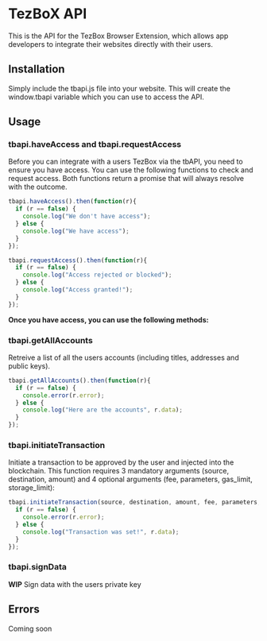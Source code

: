 # TezBoX API
This is the API for the TezBox Browser Extension, which allows app developers to integrate their websites directly with their users.

## Installation

Simply include the tbapi.js file into your website. This will create the window.tbapi variable which you can use to access the API.

## Usage

### tbapi.haveAccess and tbapi.requestAccess

Before you can integrate with a users TezBox via the tbAPI, you need to ensure you have access. You can use the following functions to check and request access. Both functions return a promise that will always resolve with the outcome.

```javascript
tbapi.haveAccess().then(function(r){
  if (r == false) {
    console.log("We don't have access");
  } else {
    console.log("We have access");
  }
});

tbapi.requestAccess().then(function(r){
  if (r == false) {
    console.log("Access rejected or blocked");
  } else {
    console.log("Access granted!");
  }
});
```

**Once you have access, you can use the following methods:**

### tbapi.getAllAccounts

Retreive a list of all the users accounts (including titles, addresses and public keys).

```javascript
tbapi.getAllAccounts().then(function(r){
  if (r == false) {
    console.error(r.error);
  } else {
    console.log("Here are the accounts", r.data);
  }
});
```

### tbapi.initiateTransaction

Initiate a transaction to be approved by the user and injected into the blockchain. This function requires 3 mandatory arguments (source, destination, amount) and 4 optional arguments (fee, parameters, gas_limit, storage_limit):

```javascript
tbapi.initiateTransaction(source, destination, amount, fee, parameters, gas_limit, storage_limit).then(function(r){
  if (r == false) {
    console.error(r.error);
  } else {
    console.log("Transaction was set!", r.data);
  }
});
```

### tbapi.signData

**WIP** Sign data with the users private key

## Errors

Coming soon
